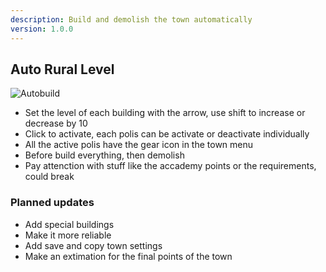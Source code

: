 ```yaml
---
description: Build and demolish the town automatically
version: 1.0.0
---
```


## Auto Rural Level

![Autobuild](./images/autobuild.png "autobuild")

-   Set the level of each building with the arrow, use shift to increase or decrease by 10
-   Click to activate, each polis can be activate or deactivate individually
-   All the active polis have the gear icon in the town menu
-   Before build everything, then demolish
-   Pay attenction with stuff like the accademy points or the requirements, could break

### Planned updates

-   Add special buildings
-   Make it more reliable
-   Add save and copy town settings
-   Make an extimation for the final points of the town
